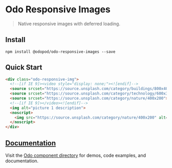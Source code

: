 # Odo Responsive Images

> Native responsive images with deferred loading.

## Install

```shell
npm install @odopod/odo-responsive-images --save
```

## Quick Start

```html
<div class="odo-responsive-img">
  <!--[if IE 9]><video style="display: none;"><![endif]-->
  <source srcset="https://source.unsplash.com/category/buildings/800x400" media="(min-width: 992px)">
  <source srcset="https://source.unsplash.com/category/technology/600x300" media="(min-width: 768px)">
  <source srcset="https://source.unsplash.com/category/nature/400x200">
  <!--[if IE 9]></video><![endif]-->
  <img alt="picture 1 description">
  <noscript>
    <img src="https://source.unsplash.com/category/nature/400x200" alt="picture 1 description">
  </noscript>
</div>
```

## [Documentation][permalink]

Visit the [Odo component directory][permalink] for demos, code examples, and documentation.

[permalink]: https://odopod.github.io/odo/odo-responsive-images/
